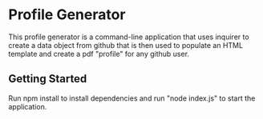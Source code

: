# Profile Generator

This profile generator is a command-line application that uses inquirer to create a data object from github that is then used to populate an HTML template and create a pdf "profile" for any github user.

## Getting Started

Run npm install to install dependencies and run "node index.js" to start the application.
